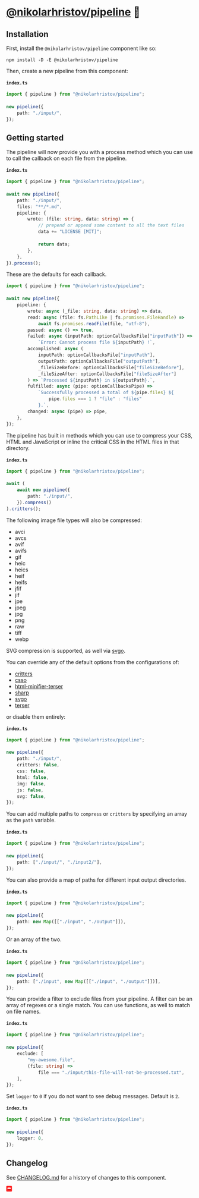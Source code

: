 # [@nikolarhristov/pipeline] 🧪

## Installation

First, install the `@nikolarhristov/pipeline` component like so:

```
npm install -D -E @nikolarhristov/pipeline
```

Then, create a new pipeline from this component:

**`index.ts`**

```ts
import { pipeline } from "@nikolarhristov/pipeline";

new pipeline({
	path: "./input/",
});
```

## Getting started

The pipeline will now provide you with a process method which you can use to
call the callback on each file from the pipeline.

**`index.ts`**

```ts
import { pipeline } from "@nikolarhristov/pipeline";

await new pipeline({
	path: "./input/",
	files: "**/*.md",
	pipeline: {
		wrote: (file: string, data: string) => {
			// prepend or append some content to all the text files
			data += "LICENSE [MIT]";

			return data;
		},
	},
}).process();
```

These are the defaults for each callback.

```ts
import { pipeline } from "@nikolarhristov/pipeline";

await new pipeline({
	pipeline: {
		wrote: async (_file: string, data: string) => data,
		read: async (file: fs.PathLike | fs.promises.FileHandle) =>
			await fs.promises.readFile(file, "utf-8"),
		passed: async () => true,
		failed: async (inputPath: optionCallbacksFile["inputPath"]) =>
			`Error: Cannot process file ${inputPath} !`,
		accomplished: async (
			inputPath: optionCallbacksFile["inputPath"],
			outputPath: optionCallbacksFile["outputPath"],
			_fileSizeBefore: optionCallbacksFile["fileSizeBefore"],
			_fileSizeAfter: optionCallbacksFile["fileSizeAfter"]
		) => `Processed ${inputPath} in ${outputPath}.`,
		fulfilled: async (pipe: optionCallbacksPipe) =>
			`Successfully processed a total of ${pipe.files} ${
				pipe.files === 1 ? "file" : "files"
			}.`,
		changed: async (pipe) => pipe,
	},
});
```

The pipeline has built in methods which you can use to compress your CSS, HTML
and JavaScript or inline the critical CSS in the HTML files in that directory.

**`index.ts`**

```ts
import { pipeline } from "@nikolarhristov/pipeline";

await (
	await new pipeline({
		path: "./input/",
	}).compress()
).critters();
```

The following image file types will also be compressed:

-   avci
-   avcs
-   avif
-   avifs
-   gif
-   heic
-   heics
-   heif
-   heifs
-   jfif
-   jif
-   jpe
-   jpeg
-   jpg
-   png
-   raw
-   tiff
-   webp

SVG compression is supported, as well via [svgo].

You can override any of the default options from the configurations of:

-   [critters](https://github.com/GoogleChromeLabs/critters#usage)
-   [csso](https://github.com/css/csso#minifysource-options)
-   [html-minifier-terser](https://github.com/terser/html-minifier-terser#options-quick-reference)
-   [sharp](https://sharp.pixelplumbing.com/api-output#jpeg)
-   [svgo](https://github.com/svg/svgo#configuration)
-   [terser](https://github.com/terser/terser#minify-options-structure)

or disable them entirely:

**`index.ts`**

```ts
import { pipeline } from "@nikolarhristov/pipeline";

new pipeline({
	path: "./input/",
	critters: false,
	css: false,
	html: false,
	img: false,
	js: false,
	svg: false,
});
```

You can add multiple paths to `compress` or `critters` by specifying an array as
the `path` variable.

**`index.ts`**

```ts
import { pipeline } from "@nikolarhristov/pipeline";

new pipeline({
	path: ["./input/", "./input2/"],
});
```

You can also provide a map of paths for different input output directories.

**`index.ts`**

```ts
import { pipeline } from "@nikolarhristov/pipeline";

new pipeline({
	path: new Map([["./input", "./output"]]),
});
```

Or an array of the two.

**`index.ts`**

```ts
import { pipeline } from "@nikolarhristov/pipeline";

new pipeline({
	path: ["./input", new Map([["./input", "./output"]])],
});
```

You can provide a filter to exclude files from your pipeline. A filter can be an
array of regexes or a single match. You can use functions, as well to match on
file names.

**`index.ts`**

```ts
import { pipeline } from "@nikolarhristov/pipeline";

new pipeline({
	exclude: [
		"my-awesome.file",
		(file: string) =>
			file === "./input/this-file-will-not-be-processed.txt",
	],
});
```

Set `logger` to `0` if you do not want to see debug messages. Default is `2`.

**`index.ts`**

```ts
import { pipeline } from "@nikolarhristov/pipeline";

new pipeline({
	logger: 0,
});
```

[@nikolarhristov/pipeline]: https://npmjs.org/@nikolarhristov/pipeline
[svgo]: https://npmjs.org/svgo

## Changelog

See [CHANGELOG.md](CHANGELOG.md) for a history of changes to this component.

[![Lightrix logo](https://raw.githubusercontent.com/Lightrix/npm/main/.github/img/favicon.png "Built with Lightrix/npm")](https://github.com/Lightrix/npm)
